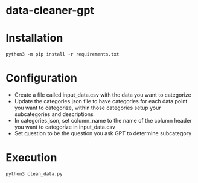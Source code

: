 # data-cleaner-gpt

# Installation
`python3 -m pip install -r requirements.txt`

# Configuration
- Create a file called input_data.csv with the data you want to categorize
- Update the categories.json file to have categories for each data point you want to categorize, within those categories setup your subcategories and descriptions
- In categories.json, set column_name to the name of the column header you want to categorize in input_data.csv
- Set question to be the question you ask GPT to determine subcategory

# Execution
`python3 clean_data.py`
